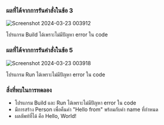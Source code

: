 ### ผลที่ได้จากการรันคำสั่งในข้อ 3

![Screenshot 2024-03-23 003912](https://github.com/KanyakornPuengmon/03376836-OOP-2566-Lab-06/assets/144195697/8b32043d-2a22-43a1-87f6-62a466d3a289)


โปรแกรม Build ได้เพราะไม่มีปัญหา error ใน code

### ผลที่ได้จากการรันคำสั่งในข้อ 5

![Screenshot 2024-03-23 003918](https://github.com/KanyakornPuengmon/03376836-OOP-2566-Lab-06/assets/144195697/c3f2a09b-2197-4b93-8564-9f71dcd43dda)

โปรแกรม Run ได้เพราะไม่มีปัญหา error ใน code

### สิ่งที่พบในการทดลอง
- โปรแกรม Build และ Run ได้เพราะไม่มีปัญหา error ใน code
- มีการสร้าง Person เพื่อคืนค่า "Hello from" พร้อมกับค่า name ที่กำหนด
- ผลลัพท์ที่ได้ คือ Hello, World!
